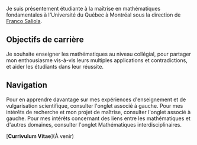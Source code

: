 
Je suis présentement étudiante à la maîtrise en mathématiques fondamentales à l'Université du Québec à Montréal sous la direction de [Franco Saliola](http://lacim.uqam.ca/~saliola/).

## Objectifs de carrière
Je souhaite enseigner les mathématiques au niveau collégial, pour partager mon enthousiasme vis-à-vis leurs multiples applications et contradictions, et aider les étudiants dans leur réussite.

## Navigation
Pour en apprendre davantage sur mes expériences d'enseignement et de vulgarisation scientifique, consulter l'onglet associé à gauche.
Pour mes intérêts de recherche et mon projet de maîtrise, consulter l'onglet associé à gauche.
Pour mes intérêts concernant des liens entre les mathématiques et d'autres domaines, consulter l'onglet Mathématiques interdisciplinaires. 

[**Currivulum Vitae**](À venir)
